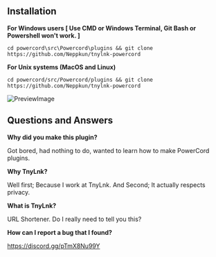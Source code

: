 ## Installation
**For Windows users [ Use CMD or Windows Terminal, Git Bash or Powershell won't work. ]**
```
cd powercord\src\Powercord\plugins && git clone https://github.com/Neppkun/tnylnk-powercord
```
**For Unix systems (MacOS and Linux)**
```
cd powercord/src/Powercord/plugins && git clone https://github.com/Neppkun/tnylnk-powercord
```

![PreviewImage](https://staff.tnylnk.org/img/232248170621.gif)

## Questions and Answers

**Why did you make this plugin?**

Got bored, had nothing to do, wanted to learn how to make PowerCord plugins.

**Why TnyLnk?**

Well first; Because I work at TnyLnk. And Second; It actually respects privacy.

**What is TnyLnk?**

URL Shortener. Do I really need to tell you this?

**How can I report a bug that I found?**

https://discord.gg/pTmX8Nu99Y
